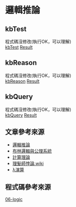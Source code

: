 # 邏輯推論

## kbTest
程式碼沒修改(執行OK，可以理解)\
[kbTest]()
[Result]()
## kbReason
程式碼沒修改(執行OK，可以理解)\
[kbReason]()
[Result]()
## kbQuery
程式碼沒修改(執行OK，可以理解)\
[kbQuery]()
[Result]()

## 文章參考來源
* [邏輯推論](https://misavo.com/blog/%E9%99%B3%E9%8D%BE%E8%AA%A0/%E6%9B%B8%E7%B1%8D/%E4%BA%BA%E5%B7%A5%E6%99%BA%E6%85%A7/06-%E9%82%8F%E8%BC%AF%E6%8E%A8%E8%AB%96?fbclid=IwAR0ZrDeSPvfjJ-ydhZ0oMyCNKYEIfXF6hi0uOKu0mQg7JmvujqycH09KjfM)
* [布林邏輯與公理系統](https://misavo.com/blog/%E9%99%B3%E9%8D%BE%E8%AA%A0/%E6%9B%B8%E7%B1%8D/%E4%BA%BA%E5%B7%A5%E6%99%BA%E6%85%A7/06-%E9%82%8F%E8%BC%AF%E6%8E%A8%E8%AB%96/A-%E9%82%8F%E8%BC%AF%E6%8E%A8%E8%AB%96%E7%B0%A1%E4%BB%8B?fbclid=IwAR0v_lP7udtgEU-NGyoJ0gPMiyxJ2D6LRL-cfNwR65AnEmTXfodaJhJTI5w)
* [計算理論](https://misavo.com/blog/%E9%99%B3%E9%8D%BE%E8%AA%A0/%E6%9B%B8%E7%B1%8D/%E4%BA%BA%E5%B7%A5%E6%99%BA%E6%85%A7/06-%E9%82%8F%E8%BC%AF%E6%8E%A8%E8%AB%96/A2-%E8%A8%88%E7%AE%97%E7%90%86%E8%AB%96?fbclid=IwAR3TNuGtI6SR0g8pnU-goWRkXDMcV3AYfQp-s-ZCJyBFmrZ_Ki6llFQuQsU)
* [理髮師悖論.wiki](https://zh.wikipedia.org/wiki/%E7%90%86%E5%8F%91%E5%B8%88%E6%82%96%E8%AE%BA?fbclid=IwAR1dsKPZwFStxCWGQyCrXkME-NSIJ65zzPMVYQsCI0e07S6079YLHkZXCZ8)
* [λ演算](https://misavo.com/blog/%E9%99%B3%E9%8D%BE%E8%AA%A0/%E6%9B%B8%E7%B1%8D/%E4%BA%BA%E5%B7%A5%E6%99%BA%E6%85%A7/06-%E9%82%8F%E8%BC%AF%E6%8E%A8%E8%AB%96/A3-%CE%BB%E6%BC%94%E7%AE%97?fbclid=IwAR2nQ3LXUVR8oz3jAmgQaUiKwHihOq-R7Jc0uS5gpLxDhVatTLNUab6tNxw)
## 程式碼參考來源

[06-logic](https://github.com/ccccourse/ai/tree/master/python/06-logic)
